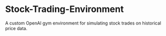 # Stock-Trading-Environment
A custom OpenAI gym environment for simulating stock trades on historical price data.

